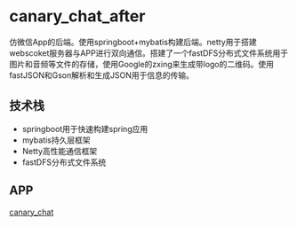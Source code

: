 # canary_chat_after
仿微信App的后端。使用springboot+mybatis构建后端。netty用于搭建webscoket服务器与APP进行双向通信。搭建了一个fastDFS分布式文件系统用于图片和音频等文件的存储，使用Google的zxing来生成带logo的二维码。使用fastJSON和Gson解析和生成JSON用于信息的传输。
## 技术栈
 - springboot用于快速构建spring应用
 - mybatis持久层框架
 - Netty高性能通信框架
 - fastDFS分布式文件系统
 
 ## APP
 [canary_chat](https://github.com/jie12366/canary_chat)
 
